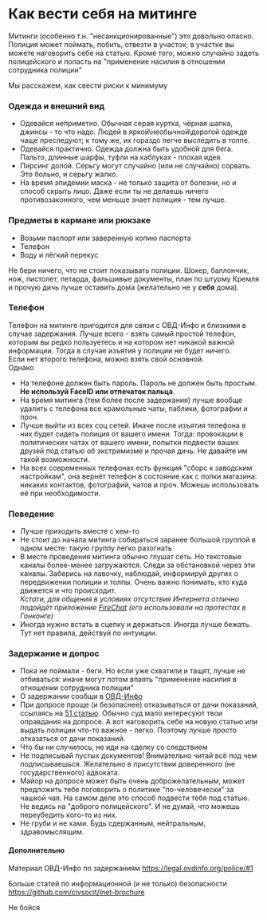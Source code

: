 # Как вести себя на митинге

Митинги (особенно т.н. "несанкционированные") это довольно опасно. Полиция может поймать, побить, отвезти в участок; в 
участке вы можете наговорить себе на статью. Кроме того, можно случайно задеть полицейского и попасть на "применение 
насилия в отношении сотрудника полиции"

Мы расскажем, как свести риски к минимуму

### Одежда и внешний вид
* Одевайся неприметно. Обычная серая куртка, чёрная шапка, джинсы - то что надо. Людей в яркой\необычной\дорогой 
одежде чаще преследуют; к тому же, их гораздо легче выследить в толпе.
* Одевайся практично. Одежда должна быть удобной для бега. Пальто, длинные шарфы, туфли на каблуках - плохая идея.
* Пирсинг долой. Серьгу могут случайно (или не случайно) сорвать. Это больно, и серьгу жалко. 
* На время эпидемии маска - не только защита от болезни, но и способ скрыть лицо. Даже если ты не делаешь ничего 
противозаконного, чем меньше знает полиция - тем лучше.

### Предметы в кармане или рюкзаке
* Возьми паспорт или заверенную копию паспорта
* Телефон
* Воду и лёгкий перекус

Не бери ничего, что не стоит показывать полиции. Шокер, баллончик, нож, пистолет, петарда, фальшивые документы, 
план по штурму Кремля и прочую дичь лучше оставить дома (желательно не у __себя__ дома).

### Телефон
Телефон на митинге пригодится для связи с ОВД-Инфо и близкими в случае задержания. Лучше всего - взять самый простой 
телефон, которым вы редко пользуетесь и на котором нет никакой важной информации. Тогда в случае изъятия у полиции не 
будет ничего.  
Если нет второго телефона, можно взять свой основной.  
Однако
* На телефоне должен быть пароль. Пароль не должен быть простым. __Не используй FaceID или отпечаток пальца__.  
* На время митинга (тем более после задержания) лучше вообще удалить с телефона все крамольные чаты, паблики, 
фотографии и проч. 
* Лучше выйти из всех соц сетей. Иначе после изъятия телефона в них будет сидеть полиция от вашего имени. Тогда: 
провокации в политических чатах от вашего имени, попытки подвести ваших друзей под статью об экстримизме и прочая дичь. 
Не давайте им такой возможности.
* На всех современных телефонах есть функция "сборс к заводским настройкам", она вернёт телефон в состояние как с полки 
магазина: никаких контактов, фотографий, чатов и проч. Можешь использовать её при необходимости.

### Поведение
* Лучше приходить вместе с кем-то
* Не стоит до начала митинга собираться заранее большой группой в одном месте: такую группу легко разогнать
* В месте проведения митинга обычно глушат сеть. Но текстовые каналы более-менее загружаются. Следи за обстановкой 
через эти каналы. Заберись на лавочку, наблюдай, информируй других о передвижении полиции и толпы. Очень важно 
понимать, кто куда движется и что происходит.  
_Кстати, для общения в условиях отсутствия Интернета отлично подойдёт приложение 
[FireChat](https://ru.wikipedia.org/wiki/FireChat) (его использовали на протестах в Гонконге)_ 
* Иногда нужно встать в сцепку и держаться. Иногда лучше бежать. Тут нет правила, действуй по интуиции.

### Задержание и допрос
* Пока не поймали - беги. Но если уже схватили и тащят, лучше не отбиваться: иначе могут потом впаять "применение 
насилия в отношении сотрудника полиции"
* О задержании сообщи в [ОВД-Инфо](https://t.me/OvdInfoBot)
* При допросе проще (и безопаснее) отказываться от дачи показаний, ссылаясь на 
[51 статью](http://www.consultant.ru/document/cons_doc_LAW_28399/83e04083255cc765ad2af577efd8db4607b207d5/). Обычно 
суд мало интересуют твои оправдания на допросе. А вот наговорить себе на новую статью или выдать полиции что-то 
важное - легко. Поэтому лучше просто отказаться от дачи показаний.
* Что бы ни случилось, не иди на сделку со следствием
* Не подписывай пустых документов! Внимательно читай всё под чем подписываешься. Желательно в присутствии доверенного 
(не государственного) адвоката.
* Майор на допросе может быть очень доброжелательным, может предложить тебе поговорить о политике "по-человечески" за 
чашкой чая. На самом деле это способ подвести тебя под статью. Не ведись на "доброго полицейского". И не думай, что 
можешь переубедить кого-то из них.
* Не груби и не хами. Будь сдержанным, нейтральным, здравомыслящим. 


#### Дополнительно
Материал ОВД-Инфо по задержаниям https://legal.ovdinfo.org/police/#1

Больше статей по информационной (и не только) безопасности https://github.com/civsocit/inet-brochure  

Не бойся
